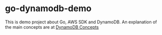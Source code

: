 # go-dynamodb-demo
This is demo project about Go, AWS SDK and DynamoDB. An explanation of the main concepts are at [DynamoDB Concepts](DynamoDB.md)